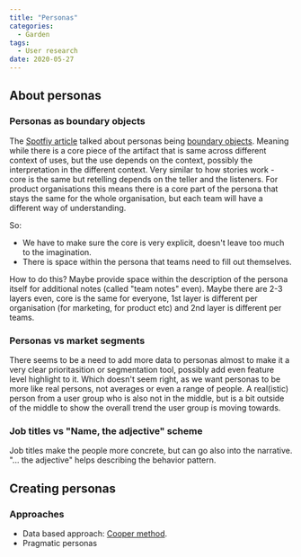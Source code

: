 ```yaml
---
title: "Personas"
categories:
  - Garden
tags:
  - User research
date: 2020-05-27
---
```


## About personas

### Personas as boundary objects

The [Spotfiy article](https://spotify.design/article/the-story-of-spotify-personas) talked about personas being [boundary objects](https://en.wikipedia.org/wiki/Boundary_object). Meaning while there is a core piece of the artifact that is same across different context of uses, but the use depends on the context, possibly the interpretation in the different context. Very similar to how stories work - core is the same but retelling depends on the teller and the listeners. For product organisations this means there is a core part of the persona that stays the same for the whole organisation, but each team will have a different way of understanding. 

So:

 - We have to make sure the core is very explicit, doesn't leave too much to the imagination.
 - There is space within the persona that teams need to fill out themselves.
 
How to do this? Maybe provide space within the description of the persona itself for additional notes (called "team notes" even). Maybe there are 2-3 layers even, core is the same for everyone, 1st layer is different per organisation (for marketing, for product etc) and 2nd layer is different per teams. 

### Personas vs market segments

There seems to be a need to add more data to personas almost to make it a very clear prioritasition or segmentation tool, possibly add even feature level highlight to it. Which doesn't seem right, as we want personas to be more like real persons, not averages or even a range of people. A real(istic) person from a user group who is also not in the middle, but is a bit outside of the middle to show the overall trend the user group is moving towards.

### Job titles vs "Name, the adjective" scheme

Job titles make the people more concrete, but can go also into the narrative. "... the adjective" helps describing the behavior pattern.

## Creating personas

### Approaches

 - Data based approach: [Cooper method](https://www.cooper.com/journal/2008/05/getting_from_research_to_perso/).
 - Pragmatic personas
